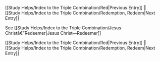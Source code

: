[[Study Helps/Index to the Triple Combination/Red|Previous Entry]]  ||  [[Study Helps/Index to the Triple Combination/Redemption, Redeem|Next Entry]]

 See [[Study Helps/Index to the Triple Combination/Jesus Christâ€”Redeemer|Jesus Christ—Redeemer]]

[[Study Helps/Index to the Triple Combination/Red|Previous Entry]]  ||  [[Study Helps/Index to the Triple Combination/Redemption, Redeem|Next Entry]]